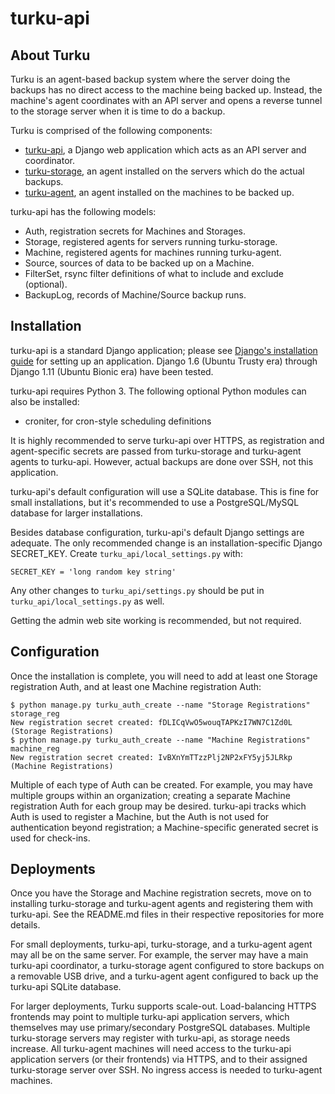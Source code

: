 # turku-api

## About Turku
Turku is an agent-based backup system where the server doing the backups has no direct access to the machine being backed up.  Instead, the machine's agent coordinates with an API server and opens a reverse tunnel to the storage server when it is time to do a backup.

Turku is comprised of the following components:

* [turku-api](https://launchpad.net/turku/turku-api), a Django web application which acts as an API server and coordinator.
* [turku-storage](https://launchpad.net/turku/turku-storage), an agent installed on the servers which do the actual backups.
* [turku-agent](https://launchpad.net/turku/turku-agent), an agent installed on the machines to be backed up.

turku-api has the following models:

* Auth, registration secrets for Machines and Storages.
* Storage, registered agents for servers running turku-storage.
* Machine, registered agents for machines running turku-agent.
* Source, sources of data to be backed up on a Machine.
* FilterSet, rsync filter definitions of what to include and exclude (optional).
* BackupLog, records of Machine/Source backup runs.

## Installation

turku-api is a standard Django application; please see [Django's installation guide](https://docs.djangoproject.com/en/1.11/topics/install/) for setting up an application.  Django 1.6 (Ubuntu Trusty era) through Django 1.11 (Ubuntu Bionic era) have been tested.

turku-api requires Python 3.  The following optional Python modules can also be installed:

* croniter, for cron-style scheduling definitions

It is highly recommended to serve turku-api over HTTPS, as registration and agent-specific secrets are passed from turku-storage and turku-agent agents to turku-api.  However, actual backups are done over SSH, not this application.

turku-api's default configuration will use a SQLite database.  This is fine for small installations, but it's recommended to use a PostgreSQL/MySQL database for larger installations.

Besides database configuration, turku-api's default Django settings are adequate.  The only recommended change is an installation-specific Django SECRET_KEY.  Create ```turku_api/local_settings.py``` with:

```
SECRET_KEY = 'long random key string'
```

Any other changes to ```turku_api/settings.py``` should be put in ```turku_api/local_settings.py``` as well.

Getting the admin web site working is recommended, but not required.

## Configuration

Once the installation is complete, you will need to add at least one Storage registration Auth, and at least one Machine registration Auth:

```
$ python manage.py turku_auth_create --name "Storage Registrations" storage_reg
New registration secret created: fDLICqVwO5wouqTAPKzI7WN7C1Zd0L (Storage Registrations)
$ python manage.py turku_auth_create --name "Machine Registrations" machine_reg
New registration secret created: IvBXnYmTTzzPlj2NP2xFY5yj5JLRkp (Machine Registrations)
```

Multiple of each type of Auth can be created.  For example, you may have multiple groups within an organization; creating a separate Machine registration Auth for each group may be desired.  turku-api tracks which Auth is used to register a Machine, but the Auth is not used for authentication beyond registration; a Machine-specific generated secret is used for check-ins.

## Deployments

Once you have the Storage and Machine registration secrets, move on to installing turku-storage and turku-agent agents and registering them with turku-api.  See the README.md files in their respective repositories for more details.

For small deployments, turku-api, turku-storage, and a turku-agent agent may all be on the same server.  For example, the server may have a main turku-api coordinator, a turku-storage agent configured to store backups on a removable USB drive, and a turku-agent agent configured to back up the turku-api SQLite database.

For larger deployments, Turku supports scale-out.  Load-balancing HTTPS frontends may point to multiple turku-api application servers, which themselves may use primary/secondary PostgreSQL databases.  Multiple turku-storage servers may register with turku-api, as storage needs increase.  All turku-agent machines will need access to the turku-api application servers (or their frontends) via HTTPS, and to their assigned turku-storage server over SSH.  No ingress access is needed to turku-agent machines.